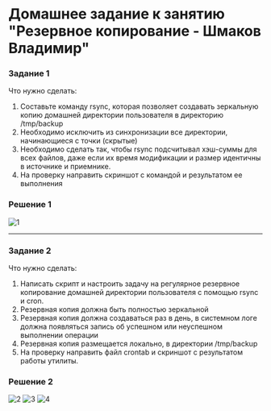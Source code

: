# Домашнее задание к занятию "Резервное копирование - Шмаков Владимир"

### Задание 1
Что нужно сделать:
1. Составьте команду rsync, которая позволяет создавать зеркальную копию домашней директории пользователя в директорию /tmp/backup
2. Необходимо исключить из синхронизации все директории, начинающиеся с точки (скрытые)
3. Необходимо сделать так, чтобы rsync подсчитывал хэш-суммы для всех файлов, даже если их время модификации и размер идентичны в источнике и приемнике.
4. На проверку направить скриншот с командой и результатом ее выполнения

### Решение 1

![1](https://github.com/user-attachments/assets/c3e579dd-162f-4c2c-893e-dd61812001aa)

---

### Задание 2
Что нужно сделать:
1. Написать скрипт и настроить задачу на регулярное резервное копирование домашней директории пользователя с помощью rsync и cron.
2. Резервная копия должна быть полностью зеркальной
3. Резервная копия должна создаваться раз в день, в системном логе должна появляться запись об успешном или неуспешном выполнении операции
4. Резервная копия размещается локально, в директории /tmp/backup
5. На проверку направить файл crontab и скриншот с результатом работы утилиты.


### Решение 2

![2](https://github.com/user-attachments/assets/ad19ae3d-4881-47d3-bd2f-944b51c8b0c3)
![3](https://github.com/user-attachments/assets/e4702135-610b-47e3-912e-1438faf7777a)
![4](https://github.com/user-attachments/assets/d7b16994-982a-4f8c-b754-e17e48e6c171)
